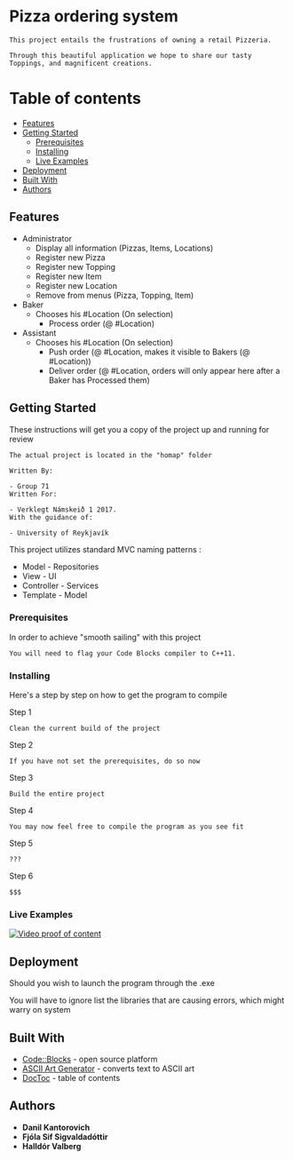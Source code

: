 # Pizza ordering system

```
This project entails the frustrations of owning a retail Pizzeria.

Through this beautiful application we hope to share our tasty Toppings, and magnificent creations. 
```

# Table of contents

  - [Features](#features)
  - [Getting Started](#getting-started)
    - [Prerequisites](#prerequisites)
    - [Installing](#installing)
    - [Live Examples](#live-examples)
  - [Deployment](#deployment)
  - [Built With](#built-with)
  - [Authors](#authors)

## Features

- Administrator
  - Display all information (Pizzas, Items, Locations)
  - Register new Pizza
  - Register new Topping
  - Register new Item
  - Register new Location
  - Remove from menus (Pizza, Topping, Item)
- Baker
  - Chooses his #Location (On selection)
    - Process order (@ #Location)
- Assistant
  - Chooses his #Location (On selection)
    - Push order (@ #Location, makes it visible to Bakers (@ #Location))
    - Deliver order (@ #Location, orders will only appear here after a Baker has Processed them)

## Getting Started

These instructions will get you a copy of the project up and running for review

```
The actual project is located in the "homap" folder

Written By:

- Group 71
Written For:

- Verklegt Námskeið 1 2017.
With the guidance of:

- University of Reykjavík

```

This project utilizes standard MVC naming patterns :

* Model - Repositories
* View - UI
* Controller - Services
* Template - Model

### Prerequisites

In order to achieve "smooth sailing" with this project

```
You will need to flag your Code Blocks compiler to C++11.
```

### Installing

Here's a step by step on how to get the program to compile

Step 1

```
Clean the current build of the project
```
Step 2

```
If you have not set the prerequisites, do so now
```

Step 3

```
Build the entire project
```

Step 4

```
You may now feel free to compile the program as you see fit
```
Step 5

```
???
```
Step 6

```
$$$
```
### Live Examples

[![Video proof of content](https://img.youtube.com/vi/JWcOyCxX3lE/0.jpg)](https://www.youtube.com/watch?v=JWcOyCxX3lE)

## Deployment

Should you wish to launch the program through the .exe

You will have to ignore list the libraries that are causing errors, which might warry on system

## Built With

* [Code::Blocks](http://www.codeblocks.org/) - open source platform
* [ASCII Art Generator](http://patorjk.com/software/taag/#p=display&f=Big%20Money-nw&t=Pizza) - converts text to ASCII art
* [DocToc](http://doctoc.herokuapp.com/) - table of contents

## Authors

* **Danil Kantorovich**
* **Fjóla Sif Sigvaldadóttir**
* **Halldór Valberg**
